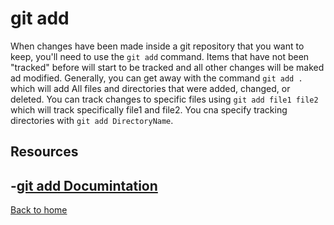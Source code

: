 # git add
When changes have been made inside a git repository that you want to keep, you'll need to use the `git add` command.
Items that have not been "tracked" before will start to be tracked and all other changes will be maked ad modified.
Generally, you can get away with the command `git add .` which will add All files and directories that were added, changed, or deleted.
You can track changes to specific files using `git add file1 file2` which will track specifically file1 and file2.
You cna specify tracking directories with `git add DirectoryName`.
## Resources
-[git add Documintation](https://git-scm.com/docs/git-add)
---
[Back to home](../README.md)